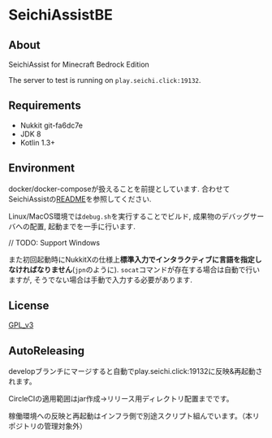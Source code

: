 # SeichiAssistBE
## About
SeichiAssist for Minecraft Bedrock Edition

The server to test is running on `play.seichi.click:19132`.

## Requirements
- Nukkit git-fa6dc7e
- JDK 8
- Kotlin 1.3+

## Environment
docker/docker-composeが扱えることを前提としています.
合わせてSeichiAssistの[README](https://github.com/GiganticMinecraft/SeichiAssist)を参照してください.

Linux/MacOS環境では`debug.sh`を実行することでビルド, 成果物のデバッグサーバへの配置,
起動までを一手に行います.

// TODO: Support Windows

また初回起動時にNukkitXの仕様上**標準入力でインタラクティブに言語を指定しなければなりません**(`jpn`のように).
`socat`コマンドが存在する場合は自動で行いますが, そうでない場合は手動で入力する必要があります.

## License
[GPL_v3](LICENSE)

## AutoReleasing
developブランチにマージすると自動でplay.seichi.click:19132に反映&再起動されます。

CircleCIの適用範囲はjar作成→リリース用ディレクトリ配置までです。

稼働環境への反映と再起動はインフラ側で別途スクリプト組んでいます。（本リポジトリの管理対象外）
